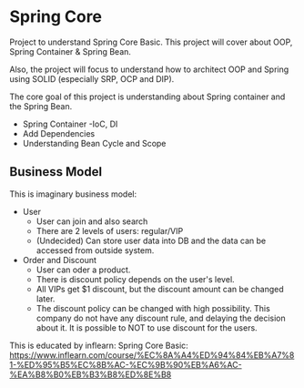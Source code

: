 # Spring Core

Project to understand Spring Core Basic. This project will cover about OOP, Spring Container & Spring Bean. 

Also, the project will focus to understand how to architect OOP and Spring using SOLID (especially SRP, OCP and DIP). 

The core goal of this project is understanding about Spring container and the Spring Bean.
* Spring Container -IoC, DI
* Add Dependencies
* Understanding Bean Cycle and Scope

## Business Model
This is imaginary business model: 
* User 
    * User can join and also search
    * There are 2 levels of users: regular/VIP
    * (Undecided) Can store user data into DB and the data can be accessed from outside system.
* Order and Discount
    * User can oder a product.
    * There is discount policy depends on the user's level.
    * All VIPs get $1 discount, but the discount amount can be changed later.
    * The discount policy can be changed with high possibility. This company do not have any discount rule, and delaying the decision about it. It is possible to NOT to use discount for the users.
    
    


This is educated by inflearn: Spring Core Basic:
https://www.inflearn.com/course/%EC%8A%A4%ED%94%84%EB%A7%81-%ED%95%B5%EC%8B%AC-%EC%9B%90%EB%A6%AC-%EA%B8%B0%EB%B3%B8%ED%8E%B8
